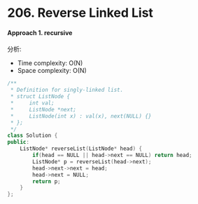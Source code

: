 # 206. Reverse Linked List
#### Approach 1. recursive

分析:
- Time complexity: O(N)
- Space complexity: O(N)
```c++
/**
 * Definition for singly-linked list.
 * struct ListNode {
 *     int val;
 *     ListNode *next;
 *     ListNode(int x) : val(x), next(NULL) {}
 * };
 */
class Solution {
public:
    ListNode* reverseList(ListNode* head) {
        if(head == NULL || head->next == NULL) return head;
        ListNode* p = reverseList(head->next);
        head->next->next = head;
        head->next = NULL;
        return p;
    }
};
```
